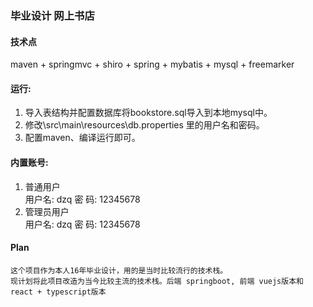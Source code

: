 ### 毕业设计 网上书店

#### 技术点
maven + springmvc + shiro + spring + mybatis + mysql + freemarker


#### 运行:

1. 导入表结构并配置数据库将bookstore.sql导入到本地mysql中。
2. 修改\src\main\resources\db.properties 里的用户名和密码。
3. 配置maven、编译运行即可。


#### 内置账号:
1. 普通用户  
 用户名: dzq  密 码: 12345678
2. 管理员用户  
 用户名: dzq  密 码: 12345678
 
#### Plan
    这个项目作为本人16年毕业设计，用的是当时比较流行的技术栈。  
    现计划将此项目改造为当今比较主流的技术栈。后端 springboot, 前端 vuejs版本和 react + typescript版本
